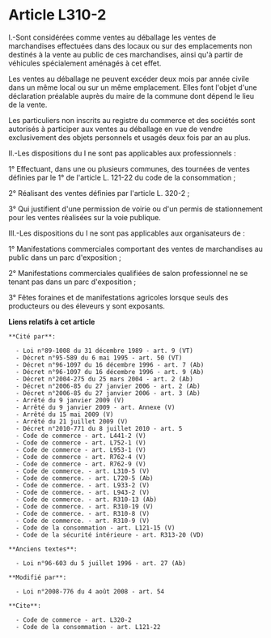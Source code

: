 # Article L310-2

I.-Sont considérées comme ventes au déballage les ventes de marchandises effectuées dans des locaux ou sur des emplacements
non destinés à la vente au public de ces marchandises, ainsi qu'à partir de véhicules spécialement aménagés à cet effet. 

Les ventes au déballage ne peuvent excéder deux mois par année civile dans un même local ou sur un même emplacement. Elles
font l'objet d'une déclaration préalable auprès du maire de la commune dont dépend le lieu de la vente. 

Les particuliers non inscrits au registre du commerce et des sociétés sont autorisés à participer aux ventes au déballage en
vue de vendre exclusivement des objets personnels et usagés deux fois par an au plus. 

II.-Les dispositions du I ne sont pas applicables aux professionnels : 

1° Effectuant, dans une ou plusieurs communes, des tournées de ventes définies par le 1° de l'article L. 121-22 du code de la
consommation ; 

2° Réalisant des ventes définies par l'article L. 320-2 ; 

3° Qui justifient d'une permission de voirie ou d'un permis de stationnement pour les ventes réalisées sur la voie publique. 

III.-Les dispositions du I ne sont pas applicables aux organisateurs de : 

1° Manifestations commerciales comportant des ventes de marchandises au public dans un parc d'exposition ; 

2° Manifestations commerciales qualifiées de salon professionnel ne se tenant pas dans un parc d'exposition ; 

3° Fêtes foraines et de manifestations agricoles lorsque seuls des producteurs ou des éleveurs y sont exposants.

**Liens relatifs à cet article**

	**Cité par**:

	  - Loi n°89-1008 du 31 décembre 1989 - art. 9 (VT)
	  - Décret n°95-589 du 6 mai 1995 - art. 50 (VT)
	  - Décret n°96-1097 du 16 décembre 1996 - art. 7 (Ab)
	  - Décret n°96-1097 du 16 décembre 1996 - art. 9 (Ab)
	  - Décret n°2004-275 du 25 mars 2004 - art. 2 (Ab)
	  - Décret n°2006-85 du 27 janvier 2006 - art. 2 (Ab)
	  - Décret n°2006-85 du 27 janvier 2006 - art. 3 (Ab)
	  - Arrêté du 9 janvier 2009 (V)
	  - Arrêté du 9 janvier 2009 - art. Annexe (V)
	  - Arrêté du 15 mai 2009 (V)
	  - Arrêté du 21 juillet 2009 (V)
	  - Décret n°2010-771 du 8 juillet 2010 - art. 5
	  - Code de commerce - art. L441-2 (V)
	  - Code de commerce - art. L752-1 (V)
	  - Code de commerce - art. L953-1 (V)
	  - Code de commerce - art. R762-4 (V)
	  - Code de commerce - art. R762-9 (V)
	  - Code de commerce. - art. L310-5 (V)
	  - Code de commerce. - art. L720-5 (Ab)
	  - Code de commerce. - art. L933-2 (V)
	  - Code de commerce. - art. L943-2 (V)
	  - Code de commerce. - art. R310-13 (Ab)
	  - Code de commerce. - art. R310-19 (V)
	  - Code de commerce. - art. R310-8 (V)
	  - Code de commerce. - art. R310-9 (V)
	  - Code de la consommation - art. L121-15 (V)
	  - Code de la sécurité intérieure - art. R313-20 (VD)

	**Anciens textes**:

	  - Loi n°96-603 du 5 juillet 1996 - art. 27 (Ab)

	**Modifié par**:

	  - Loi n°2008-776 du 4 août 2008 - art. 54

	**Cite**:

	  - Code de commerce - art. L320-2
	  - Code de la consommation - art. L121-22
